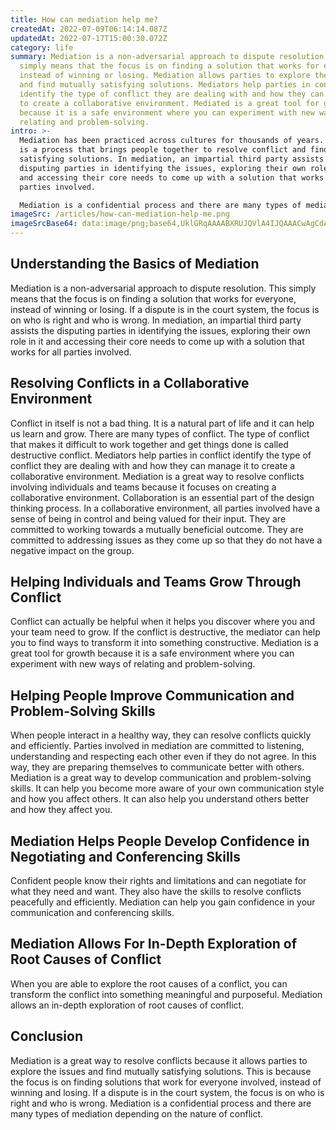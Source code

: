 ```yaml
---
title: How can mediation help me?
createdAt: 2022-07-09T06:14:14.087Z
updatedAt: 2022-07-17T15:00:30.072Z
category: life
summary: Mediation is a non-adversarial approach to dispute resolution. This
  simply means that the focus is on finding a solution that works for everyone,
  instead of winning or losing. Mediation allows parties to explore the issues
  and find mutually satisfying solutions. Mediators help parties in conflict
  identify the type of conflict they are dealing with and how they can manage it
  to create a collaborative environment. Mediated is a great tool for growth
  because it is a safe environment where you can experiment with new ways of
  relating and problem-solving.
intro: >-
  Mediation has been practiced across cultures for thousands of years. It
  is a process that brings people together to resolve conflict and find mutually
  satisfying solutions. In mediation, an impartial third party assists the
  disputing parties in identifying the issues, exploring their own role in it
  and accessing their core needs to come up with a solution that works for all
  parties involved. 

  Mediation is a confidential process and there are many types of mediation depending on the nature of conflict. For example, dispute resolution could be focusing on specific issues such as environmental concerns or human resources issues; it could be between two parties such as divorce mediation or landlord-tenant mediation; it could be on a particular topic like civil rights mediation or criminal mediation; or it could be based on certain factors like age, gender, sexual orientation or physical ability. The following article explores the ways in which mediation can help you.
imageSrc: /articles/how-can-mediation-help-me.png
imageSrcBase64: data:image/png;base64,UklGRqAAAABXRUJQVlA4IJQAAACwAgCdASoKAAoAAUAmJbACdLoAfg0RExN5Zdf6WYgA/QMPWmhnIPQ3WoS4fj9jOcHk6doZQ1Umq3n08n0Wp9AHuqPz8RfBKdY4Tx/OvY8X6iy3177vbf1fE3q2zyC3S9/ka0pDBf5fHdW2TOPlL/j/j/j2C/aTCl8pUVZio/JsZl7d/8raFaOs+/J7RBtejOM26KgA
---
```


## Understanding the Basics of Mediation

Mediation is a non-adversarial approach to dispute resolution. This simply means that the focus is on finding a solution that works for everyone, instead of winning or losing. If a dispute is in the court system, the focus is on who is right and who is wrong.
In mediation, an impartial third party assists the disputing parties in identifying the issues, exploring their own role in it and accessing their core needs to come up with a solution that works for all parties involved.

## Resolving Conflicts in a Collaborative Environment

Conflict in itself is not a bad thing. It is a natural part of life and it can help us learn and grow. There are many types of conflict. The type of conflict that makes it difficult to work together and get things done is called destructive conflict.
Mediators help parties in conflict identify the type of conflict they are dealing with and how they can manage it to create a collaborative environment.
Mediation is a great way to resolve conflicts involving individuals and teams because it focuses on creating a collaborative environment. Collaboration is an essential part of the design thinking process.
In a collaborative environment, all parties involved have a sense of being in control and being valued for their input. They are committed to working towards a mutually beneficial outcome. They are committed to addressing issues as they come up so that they do not have a negative impact on the group.

## Helping Individuals and Teams Grow Through Conflict

Conflict can actually be helpful when it helps you discover where you and your team need to grow. If the conflict is destructive, the mediator can help you to find ways to transform it into something constructive.
Mediation is a great tool for growth because it is a safe environment where you can experiment with new ways of relating and problem-solving.

## Helping People Improve Communication and Problem-Solving Skills

When people interact in a healthy way, they can resolve conflicts quickly and efficiently.
Parties involved in mediation are committed to listening, understanding and respecting each other even if they do not agree. In this way, they are preparing themselves to communicate better with others.
Mediation is a great way to develop communication and problem-solving skills. It can help you become more aware of your own communication style and how you affect others. It can also help you understand others better and how they affect you.

## Mediation Helps People Develop Confidence in Negotiating and Conferencing Skills

Confident people know their rights and limitations and can negotiate for what they need and want. They also have the skills to resolve conflicts peacefully and efficiently.
Mediation can help you gain confidence in your communication and conferencing skills.

## Mediation Allows For In-Depth Exploration of Root Causes of Conflict

When you are able to explore the root causes of a conflict, you can transform the conflict into something meaningful and purposeful.
Mediation allows an in-depth exploration of root causes of conflict.

## Conclusion

Mediation is a great way to resolve conflicts because it allows parties to explore the issues and find mutually satisfying solutions. This is because the focus is on finding solutions that work for everyone involved, instead of winning and losing. If a dispute is in the court system, the focus is on who is right and who is wrong. Mediation is a confidential process and there are many types of mediation depending on the nature of conflict.

